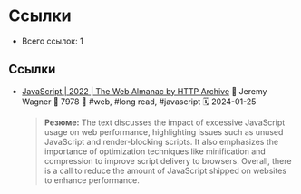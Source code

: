 # Ссылки

- Всего ссылок: 1

## Ссылки

- [JavaScript | 2022 | The Web Almanac by HTTP Archive](https://almanac.httparchive.org/en/2022/javascript) 👤 Jeremy Wagner 💬 7978 🔖 #web, #long read, #javascript 🗓️ 2024-01-25
    > **Резюме:** The text discusses the impact of excessive JavaScript usage on web performance, highlighting issues such as unused JavaScript and render-blocking scripts. It also emphasizes the importance of optimization techniques like minification and compression to improve script delivery to browsers. Overall, there is a call to reduce the amount of JavaScript shipped on websites to enhance performance.
